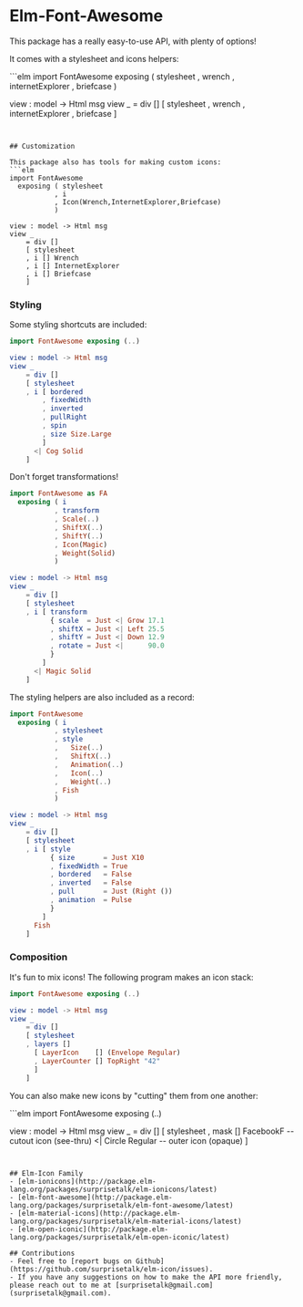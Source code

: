 <link rel="stylesheet" href="https://use.fontawesome.com/releases/v5.1.1/css/all.css"/>

# Elm-Font-Awesome

This package has a really easy-to-use API, with plenty of options!

It comes with a stylesheet and icons helpers:
<div>
  <i class="fas fa-wrench"></i>
  <i class="fab fa-internet-explorer"></i>
  <i class="fas fa-briefcase"></i>
</div>
```elm
import FontAwesome
  exposing ( stylesheet
           , wrench
           , internetExplorer
           , briefcase
           )

view : model -> Html msg
view _
    = div []
    [ stylesheet
    , wrench
    , internetExplorer
    , briefcase
    ]
```


## Customization

This package also has tools for making custom icons:
```elm
import FontAwesome
  exposing ( stylesheet
           , i
           , Icon(Wrench,InternetExplorer,Briefcase)
           )

view : model -> Html msg
view _
    = div []
    [ stylesheet
    , i [] Wrench
    , i [] InternetExplorer
    , i [] Briefcase
    ]
```


### Styling

Some styling shortcuts are included:
```elm
import FontAwesome exposing (..)

view : model -> Html msg
view _
    = div []
    [ stylesheet
    , i [ bordered
        , fixedWidth
        , inverted
        , pullRight
        , spin
        , size Size.Large
        ]
      <| Cog Solid
    ]
```

Don't forget transformations!
```elm
import FontAwesome as FA
  exposing ( i
           , transform
           , Scale(..)
           , ShiftX(..)
           , ShiftY(..)
           , Icon(Magic)
           , Weight(Solid)
           )

view : model -> Html msg
view _
    = div []
    [ stylesheet
    , i [ transform
          { scale  = Just <| Grow 17.1
          , shiftX = Just <| Left 25.5
          , shiftY = Just <| Down 12.9
          , rotate = Just <|      90.0
          }
        ]
      <| Magic Solid
    ]
```


The styling helpers are also included as a record:
```elm
import FontAwesome
  exposing ( i
           , stylesheet
           , style
           ,   Size(..)
           ,   ShiftX(..)
           ,   Animation(..)
           ,   Icon(..)
           ,   Weight(..)
           , Fish
           )

view : model -> Html msg
view _
    = div []
    [ stylesheet
    , i [ style 
          { size       = Just X10
          , fixedWidth = True
          , bordered   = False
          , inverted   = False
          , pull       = Just (Right ())
          , animation  = Pulse
          }
        ]
      Fish
    ]
```


### Composition

It's fun to mix icons! The following program makes an icon stack:
```elm
import FontAwesome exposing (..)

view : model -> Html msg
view _
    = div []
    [ stylesheet
    , layers []
      [ LayerIcon    [] (Envelope Regular)
      , LayerCounter [] TopRight "42"
      ]
    ]
```

You can also make new icons by "cutting" them from one another:
<div class="fa-4x">
  <i class="fas fa-pencil-alt" data-fa-transform="shrink-10 up-.5" data-fa-mask="fas fa-comment" style="background:MistyRose"></i>
  <i class="fab fa-facebook-f" data-fa-transform="shrink-3.5 down-1.6 right-1.25" data-fa-mask="fas fa-circle" style="background:MistyRose"></i>
  <i class="fas fa-headphones" data-fa-transform="shrink-6" data-fa-mask="fas fa-square" style="background:MistyRose"></i>
</div>
```elm
import FontAwesome exposing (..)

view : model -> Html msg
view _
    = div []
    [ stylesheet
    , mask []
      FacebookF          -- cutout icon (see-thru)
      <| Circle Regular  -- outer icon (opaque)
    ]
```


## Elm-Icon Family
- [elm-ionicons](http://package.elm-lang.org/packages/surprisetalk/elm-ionicons/latest)
- [elm-font-awesome](http://package.elm-lang.org/packages/surprisetalk/elm-font-awesome/latest)
- [elm-material-icons](http://package.elm-lang.org/packages/surprisetalk/elm-material-icons/latest)
- [elm-open-iconic](http://package.elm-lang.org/packages/surprisetalk/elm-open-iconic/latest)

## Contributions
- Feel free to [report bugs on Github](https://github.com/surprisetalk/elm-icon/issues).
- If you have any suggestions on how to make the API more friendly, please reach out to me at [surprisetalk@gmail.com](surprisetalk@gmail.com).
